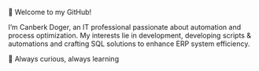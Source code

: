 👋 Welcome to my GitHub!

I’m Canberk Doger, an IT professional passionate about automation and process optimization. My interests lie in development, developing scripts & automations and crafting SQL solutions to enhance ERP system efficiency.

🚀 Always curious, always learning  
